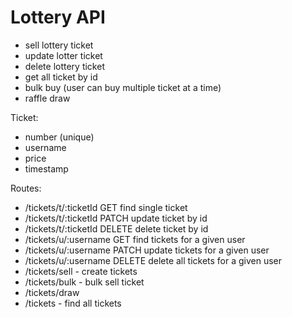 # Lottery API

- sell lottery ticket
- update lotter ticket
- delete lottery ticket
- get all ticket by id
- bulk buy (user can buy multiple ticket at a time)
- raffle draw

Ticket:

- number (unique)
- username
- price
- timestamp

Routes:

- /tickets/t/:ticketId GET find single ticket
- /tickets/t/:ticketId PATCH update ticket by id
- /tickets/t/:ticketId DELETE delete ticket by id
- /tickets/u/:username GET find tickets for a given user
- /tickets/u/:username PATCH update tickets for a given user
- /tickets/u/:username DELETE delete all tickets for a given user
- /tickets/sell - create tickets
- /tickets/bulk - bulk sell ticket
- /tickets/draw
- /tickets - find all tickets

